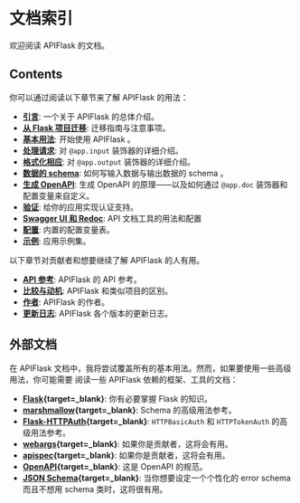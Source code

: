 # 文档索引

欢迎阅读 APIFlask 的文档。


## Contents

你可以通过阅读以下章节来了解 APIFlask 的用法：

- **[引言](/)**: 一个关于 APIFlask 的总体介绍。
- **[从 Flask 项目迁移](/migrating)**: 迁移指南与注意事项。
- **[基本用法](/usage)**: 开始使用 APIFlask 。
- **[处理请求](/request)**: 对 `@app.input` 装饰器的详细介绍。
- **[格式化相应](/response)**:  对 `@app.output` 装饰器的详细介绍。
- **[数据的 schema](/schema)**: 如何写输入数据与输出数据的 schema 。
- **[生成 OpenAPI](/openapi)**: 生成 OpenAPI 的原理——以及如何通过 `@app.doc` 装饰器和配置变量来自定义。
- **[验证](/authentication)**: 给你的应用实现认证支持。
- **[Swagger UI 和 Redoc](/api-docs)**: API 文档工具的用法和配置
- **[配置](/configuration)**: 内置的配置变量表。
- **[示例](/examples)**: 应用示例集。

以下章节对贡献者和想要继续了解 APIFlask 的人有用。

- **[API 参考](/api/app)**: APIFlask 的 API 参考。
- **[比较与动机](/comparison)**: APIFlask 和类似项目的区别。
- **[作者](/authors)**: APIFlask 的作者。
- **[更新日志](/changelog)**: APIFlask 各个版本的更新日志。


## 外部文档

在 APIFlask 文档中，我将尝试覆盖所有的基本用法。然而，如果要使用一些高级用法，你可能需要
阅读一些 APIFlask 依赖的框架、工具的文档：

- **[Flask][_flask]{target=_blank}**: 你有必要掌握 Flask 的知识。
- **[marshmallow][_marshmallow]{target=_blank}**: Schema 的高级用法参考。
- **[Flask-HTTPAuth][_flask_httpauth]{target=_blank}**: `HTTPBasicAuth` 和 `HTTPTokenAuth` 的高级用法参考。
- **[webargs][_webargs]{target=_blank}**: 如果你是贡献者，这将会有用。
- **[apispec][_apispec]{target=_blank}**: 如果你是贡献者，这将会有用。
- **[OpenAPI][_openapi]{target=_blank}**: 这是 OpenAPI 的规范。
- **[JSON Schema][_jsonschema]{target=_blank}**: 当你想要设定一个个性化的 error schema 而且不想用 schema 类时，这将很有用。

[_flask]: https://flask.palletsprojects.com/
[_marshmallow]: https://marshmallow.readthedocs.io/
[_flask_httpauth]: https://flask-httpauth.readthedocs.io/
[_webargs]: https://webargs.readthedocs.io/
[_apispec]: https://apispec.readthedocs.io/
[_openapi]: https://github.com/OAI/OpenAPI-Specification/tree/main/versions
[_jsonschema]: https://json-schema.org/

